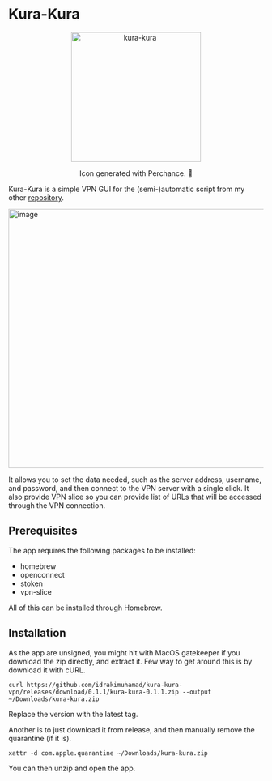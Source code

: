 # Kura-Kura

<p align="center">
  <img width="256" alt="kura-kura" src="https://github.com/user-attachments/assets/224310cc-7413-4313-af6a-4b52c8971cc5">
</p>

<p align="center">
  Icon generated with Perchance. 🧐 
</p>


Kura-Kura is a simple VPN GUI for the (semi-)automatic script from my other [repository](https://github.com/idrakimuhamad/open-connect-auto-login-script).

<img width="512" alt="image" src="https://github.com/user-attachments/assets/32ea7937-ef53-45ef-bc31-d57c980a62aa">


It allows you to set the data needed, such as the server address, username, and password, and then connect to the VPN server with a single click. It also provide VPN slice so you can provide list of URLs that will be accessed through the VPN connection.

## Prerequisites

The app requires the following packages to be installed:

- homebrew
- openconnect
- stoken
- vpn-slice

All of this can be installed through Homebrew.

## Installation

As the app are unsigned, you might hit with MacOS gatekeeper if you download the zip directly, and extract it. Few way to get around this is by download it with cURL.

```
curl https://github.com/idrakimuhamad/kura-kura-vpn/releases/download/0.1.1/kura-kura-0.1.1.zip --output ~/Downloads/kura-kura.zip
```

Replace the version with the latest tag.

Another is to just download it from release, and then manually remove the quarantine (if it is).

```
xattr -d com.apple.quarantine ~/Downloads/kura-kura.zip
```

You can then unzip and open the app.
